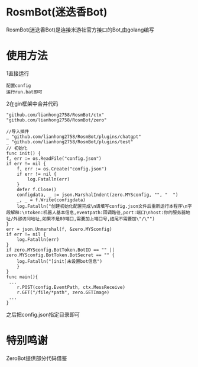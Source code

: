 # RosmBot(迷迭香Bot)
RosmBot(迷迭香Bot)是连接米游社官方接口的Bot,由golang编写
# 使用方法

1直接运行

	配置config
	运行run.bat即可

2在gin框架中合并代码

  	"github.com/lianhong2758/RosmBot/ctx"
	"github.com/lianhong2758/RosmBot/zero"

	//导入插件
	_ "github.com/lianhong2758/RosmBot/plugins/chatgpt"
	_ "github.com/lianhong2758/RosmBot/plugins/test"
	// 初始化
	func init() {
	f, err := os.ReadFile("config.json")
	if err != nil {
		f, err := os.Create("config.json")
		if err != nil {
			log.Fatalln(err)
		}
		defer f.Close()
		configdata, _ := json.MarshalIndent(zero.MYSconfig, "", "  ")
		_, _ = f.Write(configdata)
		log.Fatalln("创建初始化配置完成\n请填写config.json文件后重新运行本程序\n字段解释:\ntoken:机器人基本信息,eventpath:回调路径,port:端口\nhost:你的服务器地址/外部访问地址,如果不是80端口,需要加上端口号,结尾不需要加\"/\"")
	}
	err = json.Unmarshal(f, &zero.MYSconfig)
	if err != nil {
		log.Fatalln(err)
	}
	if zero.MYSconfig.BotToken.BotID == "" || zero.MYSconfig.BotToken.BotSecret == "" {
		log.Fatalln("[init]未设置bot信息")
		}
	}
    func main(){
     ...
        r.POST(config.EventPath, ctx.MessReceive)
		r.GET("/file/*path", zero.GETImage)
     ...
    }
之后把config.json指定目录即可

# 特别鸣谢
ZeroBot提供部分代码借鉴